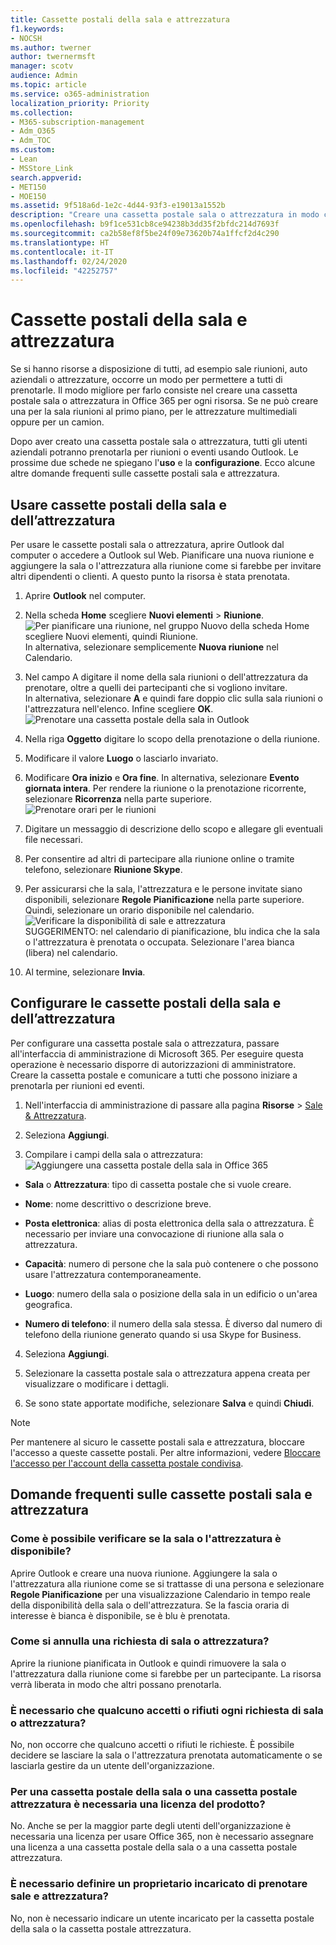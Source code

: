 ```yaml
---
title: Cassette postali della sala e attrezzatura
f1.keywords:
- NOCSH
ms.author: twerner
author: twernermsft
manager: scotv
audience: Admin
ms.topic: article
ms.service: o365-administration
localization_priority: Priority
ms.collection:
- M365-subscription-management
- Adm_O365
- Adm_TOC
ms.custom:
- Lean
- MSStore_Link
search.appverid:
- MET150
- MOE150
ms.assetid: 9f518a6d-1e2c-4d44-93f3-e19013a1552b
description: "Creare una cassetta postale sala o attrezzatura in modo che tutti gli utenti dell'organizzazione potranno prenotarla per riunioni o eventi usando Outlook. "
ms.openlocfilehash: b9f1ce531cb8ce94238b3dd35f2bfdc214d7693f
ms.sourcegitcommit: ca2b58ef8f5be24f09e73620b74a1ffcf2d4c290
ms.translationtype: HT
ms.contentlocale: it-IT
ms.lasthandoff: 02/24/2020
ms.locfileid: "42252757"
---
```

# <a name="room-and-equipment-mailboxes"></a>Cassette postali della sala e attrezzatura

Se si hanno risorse a disposizione di tutti, ad esempio sale riunioni, auto aziendali o attrezzature, occorre un modo per permettere a tutti di prenotarle. Il modo migliore per farlo consiste nel creare una cassetta postale sala o attrezzatura in Office 365 per ogni risorsa. Se ne può creare una per la sala riunioni al primo piano, per le attrezzature multimediali oppure per un camion.
  
Dopo aver creato una cassetta postale sala o attrezzatura, tutti gli utenti aziendali potranno prenotarla per riunioni o eventi usando Outlook. Le prossime due schede ne spiegano l'**uso** e la **configurazione**. Ecco alcune altre domande frequenti sulle cassette postali sala e attrezzatura. 
  
## <a name="use-room-and-equipment-mailboxes"></a>Usare cassette postali della sala e dell’attrezzatura

Per usare le cassette postali sala o attrezzatura, aprire Outlook dal computer o accedere a Outlook sul Web. Pianificare una nuova riunione e aggiungere la sala o l'attrezzatura alla riunione come si farebbe per invitare altri dipendenti o clienti. A questo punto la risorsa è stata prenotata.
  
1. Aprire **Outlook** nel computer. 
    
2. Nella scheda **Home** scegliere **Nuovi elementi** \> **Riunione**.<br/>![Per pianificare una riunione, nel gruppo Nuovo della scheda Home scegliere Nuovi elementi, quindi Riunione.](../media/ffd575a8-1036-4d67-b839-73941fc60276.png)<br/>In alternativa, selezionare semplicemente **Nuova riunione** nel Calendario.
    
3. Nel campo A digitare il nome della sala riunioni o dell'attrezzatura da prenotare, oltre a quelli dei partecipanti che si vogliono invitare.<br/>In alternativa, selezionare **A** e quindi fare doppio clic sulla sala riunioni o l'attrezzatura nell'elenco. Infine scegliere **OK**.<br/>![Prenotare una cassetta postale della sala in Outlook](../media/4588c806-9fb9-46c9-b2d8-34caa943e28e.png)
  
4. Nella riga **Oggetto** digitare lo scopo della prenotazione o della riunione. 
    
5. Modificare il valore **Luogo** o lasciarlo invariato. 
    
6. Modificare **Ora inizio** e **Ora fine**. In alternativa, selezionare **Evento giornata intera**. Per rendere la riunione o la prenotazione ricorrente, selezionare **Ricorrenza** nella parte superiore.<br/>![Prenotare orari per le riunioni](../media/4b72a0a6-4da2-449e-909e-85ea79f78e2c.png)
  
7. Digitare un messaggio di descrizione dello scopo e allegare gli eventuali file necessari.
    
8. Per consentire ad altri di partecipare alla riunione online o tramite telefono, selezionare **Riunione Skype**.
    
9. Per assicurarsi che la sala, l'attrezzatura e le persone invitate siano disponibili, selezionare **Regole Pianificazione** nella parte superiore. Quindi, selezionare un orario disponibile nel calendario.<br/> ![Verificare la disponibilità di sale e attrezzatura](../media/eb0097c6-4263-4b63-bfca-f7c03ad99b4f.png)<br/>SUGGERIMENTO: nel calendario di pianificazione, blu indica che la sala o l'attrezzatura è prenotata o occupata. Selezionare l'area bianca (libera) nel calendario. 
  
10. Al termine, selezionare **Invia**.
    
## <a name="set-up-room-and-equipment-mailboxes"></a>Configurare le cassette postali della sala e dell’attrezzatura

Per configurare una cassetta postale sala o attrezzatura, passare all'interfaccia di amministrazione di Microsoft 365. Per eseguire questa operazione è necessario disporre di autorizzazioni di amministratore. Creare la cassetta postale e comunicare a tutti che possono iniziare a prenotarla per riunioni ed eventi.
  
1. Nell'interfaccia di amministrazione di passare alla pagina **Risorse** \> [Sale &amp; Attrezzatura](https://go.microsoft.com/fwlink/p/?linkid=2067334).
  
2. Seleziona **Aggiungi**.
    
3. Compilare i campi della sala o attrezzatura:<br/>![Aggiungere una cassetta postale della sala in Office 365](../media/114d49e3-976e-40ef-b0af-2b0f5c85f15e.png)<br/>
  
  - **Sala** o **Attrezzatura**: tipo di cassetta postale che si vuole creare.
    
  - **Nome**: nome descrittivo o descrizione breve.
    
  - **Posta elettronica**: alias di posta elettronica della sala o attrezzatura. È necessario per inviare una convocazione di riunione alla sala o attrezzatura.
    
  - **Capacità**: numero di persone che la sala può contenere o che possono usare l'attrezzatura contemporaneamente.
    
  - **Luogo**: numero della sala o posizione della sala in un edificio o un'area geografica.
    
  - **Numero di telefono**: il numero della sala stessa. È diverso dal numero di telefono della riunione generato quando si usa Skype for Business.
    
4. Seleziona **Aggiungi**.
    
5. Selezionare la cassetta postale sala o attrezzatura appena creata per visualizzare o modificare i dettagli.
  
6. Se sono state apportate modifiche, selezionare **Salva** e quindi **Chiudi**.

> [!Note]
> Per mantenere al sicuro le cassette postali sala e attrezzatura, bloccare l'accesso a queste cassette postali. Per altre informazioni, vedere [Bloccare l'accesso per l'account della cassetta postale condivisa](https://docs.microsoft.com/office365/admin/email/create-a-shared-mailbox?view=o365-worldwide#block-sign-in-for-the-shared-mailbox-account).

## <a name="common-questions-about-room-and-equipment-mailboxes"></a>Domande frequenti sulle cassette postali sala e attrezzatura

### <a name="how-can-you-tell-when-the-room-or-equipment-is-available"></a>Come è possibile verificare se la sala o l'attrezzatura è disponibile?

Aprire Outlook e creare una nuova riunione. Aggiungere la sala o l'attrezzatura alla riunione come se si trattasse di una persona e selezionare **Regole Pianificazione** per una visualizzazione Calendario in tempo reale della disponibilità della sala o dell'attrezzatura. Se la fascia oraria di interesse è bianca è disponibile, se è blu è prenotata. 
  
### <a name="how-do-you-cancel-a-room-or-equipment-request"></a>Come si annulla una richiesta di sala o attrezzatura?

Aprire la riunione pianificata in Outlook e quindi rimuovere la sala o l'attrezzatura dalla riunione come si farebbe per un partecipante. La risorsa verrà liberata in modo che altri possano prenotarla.
  
### <a name="does-someone-have-to-accept-or-decline-every-room-or-equipment-request"></a>È necessario che qualcuno accetti o rifiuti ogni richiesta di sala o attrezzatura?

 No, non occorre che qualcuno accetti o rifiuti le richieste. È possibile decidere se lasciare la sala o l'attrezzatura prenotata automaticamente o se lasciarla gestire da un utente dell'organizzazione. 
  
### <a name="does-a-room-mailbox-or-equipment-mailbox-need-a-product-license"></a>Per una cassetta postale della sala o una cassetta postale attrezzatura è necessaria una licenza del prodotto?

No. Anche se per la maggior parte degli utenti dell'organizzazione è necessaria una licenza per usare Office 365, non è necessario assegnare una licenza a una cassetta postale della sala o a una cassetta postale attrezzatura.
  
### <a name="do-i-need-an-owner-in-charge-of-booking-the-rooms-or-equipment"></a>È necessario definire un proprietario incaricato di prenotare sale e attrezzatura?

 No, non è necessario indicare un utente incaricato per la cassetta postale della sala o la cassetta postale attrezzatura. 
